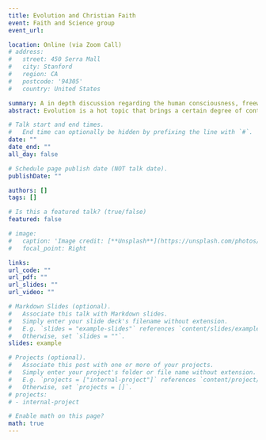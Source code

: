 ```yaml
---
title: Evolution and Christian Faith
event: Faith and Science group
event_url: 

location: Online (via Zoom Call)
# address:
#   street: 450 Serra Mall
#   city: Stanford
#   region: CA
#   postcode: '94305'
#   country: United States

summary: A in depth discussion regarding the human consciousness, freewill, and the laws of nature.
abstract: Evolution is a hot topic that brings a certain degree of controversy in Christian circles today. The main question we seek to address is- "Is evolution and the Christian faith compatible?". Does science provide a compelling case for evolution? For this meeting, we held a debate between two thinkers with opposing beliefs to present their best arguements for their beliefs. It is my pleasure to say that this event turned out to be quite successful with over 40 attendees!

# Talk start and end times.
#   End time can optionally be hidden by prefixing the line with `#`.
date: ""
date_end: ""
all_day: false

# Schedule page publish date (NOT talk date).
publishDate: ""

authors: []
tags: []

# Is this a featured talk? (true/false)
featured: false

# image:
#   caption: 'Image credit: [**Unsplash**](https://unsplash.com/photos/bzdhc5b3Bxs)'
#   focal_point: Right

links:
url_code: ""
url_pdf: ""
url_slides: ""
url_video: ""

# Markdown Slides (optional).
#   Associate this talk with Markdown slides.
#   Simply enter your slide deck's filename without extension.
#   E.g. `slides = "example-slides"` references `content/slides/example-slides.md`.
#   Otherwise, set `slides = ""`.
slides: example

# Projects (optional).
#   Associate this post with one or more of your projects.
#   Simply enter your project's folder or file name without extension.
#   E.g. `projects = ["internal-project"]` references `content/project/deep-learning/index.md`.
#   Otherwise, set `projects = []`.
# projects:
# - internal-project

# Enable math on this page?
math: true
---
```


